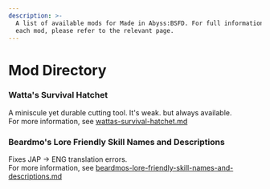 ```yaml
---
description: >-
  A list of available mods for Made in Abyss:BSFD. For full information about
  each mod, please refer to the relevant page.
---
```


# Mod Directory

### Watta's Survival Hatchet

A miniscule yet durable cutting tool. It's weak. but always available.\
For more information, see [wattas-survival-hatchet.md](wattas-survival-hatchet.md "mention")

### Beardmo's Lore Friendly Skill Names and Descriptions

Fixes JAP -> ENG translation errors.\
For more information, see [beardmos-lore-friendly-skill-names-and-descriptions.md](beardmos-lore-friendly-skill-names-and-descriptions.md "mention")
